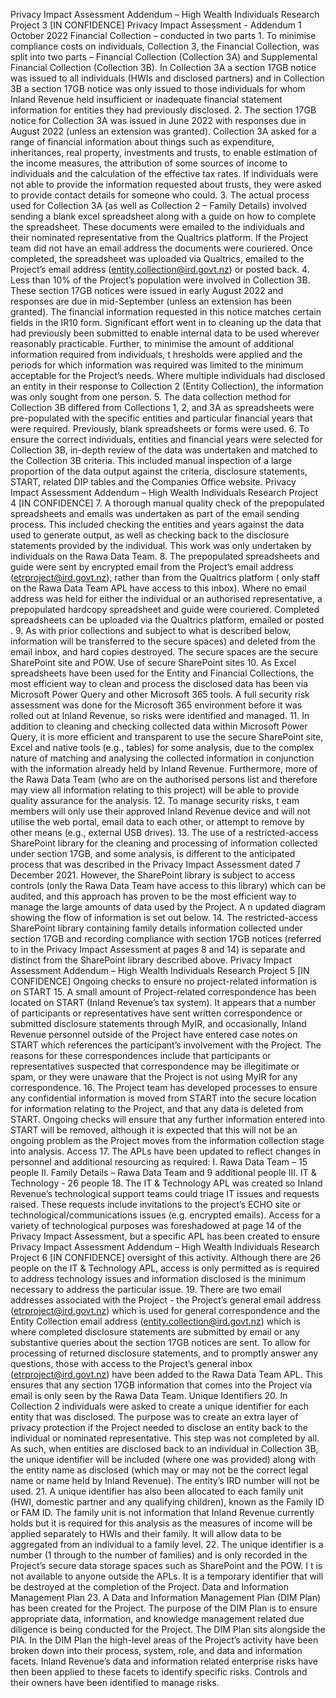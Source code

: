 Privacy Impact Assessment Addendum – High Wealth Individuals Research Project 3 \[IN CONFIDENCE\] Privacy Impact Assessment - Addendum 1 October 2022 Financial Collection – conducted in two parts 1. To minimise compliance costs on individuals, Collection 3, the Financial Collection, was split into two parts – Financial Collection (Collection 3A) and Supplemental Financial Collection (Collection 3B). In Collection 3A a section 17GB notice was issued to all individuals (HWIs and disclosed partners) and in Collection 3B a section 17GB notice was only issued to those individuals for whom Inland Revenue held insufficient or inadequate financial statement information for entities they had previously disclosed. 2. The section 17GB notice for Collection 3A was issued in June 2022 with responses due in August 2022 (unless an extension was granted). Collection 3A asked for a range of financial information about things such as expenditure, inheritances, real property, investments and trusts, to enable estimation of the income measures, the attribution of some sources of income to individuals and the calculation of the effective tax rates. If individuals were not able to provide the information requested about trusts, they were asked to provide contact details for someone who could. 3. The actual process used for Collection 3A (as well as Collection 2 – Family Details) involved sending a blank excel spreadsheet along with a guide on how to complete the spreadsheet. These documents were emailed to the individuals and their nominated representative from the Qualtrics platform. If the Project team did not have an email address the documents were couriered. Once completed, the spreadsheet was uploaded via Qualtrics, emailed to the Project’s email address (entity.collection@ird.govt.nz) or posted back. 4. Less than 10% of the Project’s population were involved in Collection 3B. These section 17GB notices were issued in early August 2022 and responses are due in mid-September (unless an extension has been granted). The financial information requested in this notice matches certain fields in the IR10 form. Significant effort went in to cleaning up the data that had previously been submitted to enable internal data to be used wherever reasonably practicable. Further, to minimise the amount of additional information required from individuals, t hresholds were applied and the periods for which information was required was limited to the minimum acceptable for the Project’s needs. Where multiple individuals had disclosed an entity in their response to Collection 2 (Entity Collection), the information was only sought from one person. 5. The data collection method for Collection 3B differed from Collections 1, 2, and 3A as spreadsheets were pre-populated with the specific entities and particular financial years that were required. Previously, blank spreadsheets or forms were used. 6. To ensure the correct individuals, entities and financial years were selected for Collection 3B, in-depth review of the data was undertaken and matched to the Collection 3B criteria. This included manual inspection of a large proportion of the data output against the criteria, disclosure statements, START, related DIP tables and the Companies Office website. Privacy Impact Assessment Addendum – High Wealth Individuals Research Project 4 \[IN CONFIDENCE\] 7. A thorough manual quality check of the prepopulated spreadsheets and emails was undertaken as part of the email sending process. This included checking the entities and years against the data used to generate output, as well as checking back to the disclosure statements provided by the individual. This work was only undertaken by individuals on the Rawa Data Team. 8. The prepopulated spreadsheets and guide were sent by encrypted email from the Project’s email address (etrproject@ird.govt.nz), rather than from the Qualtrics platform ( only staff on the Rawa Data Team APL have access to this inbox). Where no email address was held for either the individual or an authorised representative, a prepopulated hardcopy spreadsheet and guide were couriered. Completed spreadsheets can be uploaded via the Qualtrics platform, emailed or posted . 9. As with prior collections and subject to what is described below, information will be transferred to the secure spaces) and deleted from the email inbox, and hard copies destroyed. The secure spaces are the secure SharePoint site and POW. Use of secure SharePoint sites 10. As Excel spreadsheets have been used for the Entity and Financial Collections, the most efficient way to clean and process the disclosed data has been via Microsoft Power Query and other Microsoft 365 tools. A full security risk assessment was done for the Microsoft 365 environment before it was rolled out at Inland Revenue, so risks were identified and managed. 11. In addition to cleaning and checking collected data within Microsoft Power Query, it is more efficient and transparent to use the secure SharePoint site, Excel and native tools (e.g., tables) for some analysis, due to the complex nature of matching and analysing the collected information in conjunction with the information already held by Inland Revenue. Furthermore, more of the Rawa Data Team (who are on the authorised persons list and therefore may view all information relating to this project) will be able to provide quality assurance for the analysis. 12. To manage security risks, t eam members will only use their approved Inland Revenue device and will not utilise the web portal, email data to each other, or attempt to remove by other means (e.g., external USB drives). 13. The use of a restricted-access SharePoint library for the cleaning and processing of information collected under section 17GB, and some analysis, is different to the anticipated process that was described in the Privacy Impact Assessment dated 7 December 2021. However, the SharePoint library is subject to access controls (only the Rawa Data Team have access to this library) which can be audited, and this approach has proven to be the most efficient way to manage the large amounts of data used by the Project. A n updated diagram showing the flow of information is set out below. 14. The restricted-access SharePoint library containing family details information collected under section 17GB and recording compliance with section 17GB notices (referred to in the Privacy Impact Assessment at pages 8 and 14) is separate and distinct from the SharePoint library described above. Privacy Impact Assessment Addendum – High Wealth Individuals Research Project 5 \[IN CONFIDENCE\] Ongoing checks to ensure no project-related information is on START 15. A small amount of Project-related correspondence has been located on START (Inland Revenue’s tax system). It appears that a number of participants or representatives have sent written correspondence or submitted disclosure statements through MyIR, and occasionally, Inland Revenue personnel outside of the Project have entered case notes on START which references the participant’s involvement with the Project. The reasons for these correspondences include that participants or representatives suspected that correspondence may be illegitimate or spam, or they were unaware that the Project is not using MyIR for any correspondence. 16. The Project team has developed processes to ensure any confidential information is moved from START into the secure location for information relating to the Project, and that any data is deleted from START. Ongoing checks will ensure that any further information entered into START will be removed, although it is expected that this will not be an ongoing problem as the Project moves from the information collection stage into analysis. Access 17. The APLs have been updated to reflect changes in personnel and additional resourcing as required: I. Rawa Data Team – 15 people II. Family Details – Rawa Data Team and 9 additional people III. IT & Technology - 26 people 18. The IT & Technology APL was created so Inland Revenue’s technological support teams could triage IT issues and requests raised. These requests include invitations to the project’s ECHO site or technological/communications issues (e.g. encrypted emails). Access for a variety of technological purposes was foreshadowed at page 14 of the Privacy Impact Assessment, but a specific APL has been created to ensure Privacy Impact Assessment Addendum – High Wealth Individuals Research Project 6 \[IN CONFIDENCE\] oversight of this activity. Although there are 26 people on the IT & Technology APL, access is only permitted as is required to address technology issues and information disclosed is the minimum necessary to address the particular issue. 19. There are two email addresses associated with the Project - the Project’s general email address (etrproject@ird.govt.nz) which is used for general correspondence and the Entity Collection email address (entity.collection@ird.govt.nz) which is where completed disclosure statements are submitted by email or any substantive queries about the section 17GB notices are sent. To allow for processing of returned disclosure statements, and to promptly answer any questions, those with access to the Project’s general inbox (etrproject@ird.govt.nz) have been added to the Rawa Data Team APL. This ensures that any section 17GB information that comes into the Project via email is only seen by the Rawa Data Team. Unique Identifiers 20. In Collection 2 individuals were asked to create a unique identifier for each entity that was disclosed. The purpose was to create an extra layer of privacy protection if the Project needed to disclose an entity back to the individual or nominated representative. This step was not completed by all. As such, when entities are disclosed back to an individual in Collection 3B, the unique identifier will be included (where one was provided) along with the entity name as disclosed (which may or may not be the correct legal name or name held by Inland Revenue). The entity’s IRD number will not be used. 21. A unique identifier has also been allocated to each family unit (HWI, domestic partner and any qualifying children), known as the Family ID or FAM ID. The family unit is not information that Inland Revenue currently holds but it is required for this analysis as the measures of income will be applied separately to HWIs and their family. It will allow data to be aggregated from an individual to a family level. 22. The unique identifier is a number (1 through to the number of families) and is only recorded in the Project’s secure data storage spaces such as SharePoint and the POW. I t is not available to anyone outside the APLs. It is a temporary identifier that will be destroyed at the completion of the Project. Data and Information Management Plan 23. A Data and Information Management Plan (DIM Plan) has been created for the Project. The purpose of the DIM Plan is to ensure appropriate data, information, and knowledge management related due diligence is being conducted for the Project. The DIM Plan sits alongside the PIA. In the DIM Plan the high-level areas of the Project’s activity have been broken down into their process, system, role, and data and information facets. Inland Revenue’s data and information related enterprise risks have then been applied to these facets to identify specific risks. Controls and their owners have been identified to manage risks.